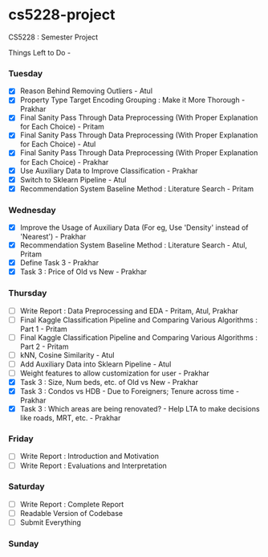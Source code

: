 # cs5228-project
CS5228 : Semester Project

Things Left to Do -

### Tuesday
- [x] Reason Behind Removing Outliers - Atul
- [x] Property Type Target Encoding Grouping : Make it More Thorough - Prakhar
- [x] Final Sanity Pass Through Data Preprocessing (With Proper Explanation for Each Choice) - Pritam
- [x] Final Sanity Pass Through Data Preprocessing (With Proper Explanation for Each Choice) - Atul
- [x] Final Sanity Pass Through Data Preprocessing (With Proper Explanation for Each Choice) - Prakhar
- [x] Use Auxiliary Data to Improve Classification - Prakhar
- [x] Switch to Sklearn Pipeline - Atul
- [x] Recommendation System Baseline Method : Literature Search - Pritam

### Wednesday
- [x] Improve the Usage of Auxiliary Data (For eg, Use 'Density' instead of 'Nearest') - Prakhar
- [x] Recommendation System Baseline Method : Literature Search - Atul, Pritam
- [x] Define Task 3 - Prakhar
- [x] Task 3 : Price of Old vs New - Prakhar

### Thursday
- [ ] Write Report : Data Preprocessing and EDA - Pritam, Atul, Prakhar
- [ ] Final Kaggle Classification Pipeline and Comparing Various Algorithms : Part 1 - Pritam
- [ ] Final Kaggle Classification Pipeline and Comparing Various Algorithms : Part 2 - Pritam
- [ ] kNN, Cosine Similarity - Atul
- [ ] Add Auxiliary Data into Sklearn Pipeline - Atul
- [ ] Weight features to allow customization for user - Prakhar
- [x] Task 3 : Size, Num beds, etc. of Old vs New - Prakhar
- [x] Task 3 : Condos vs HDB - Due to Foreigners; Tenure across time - Prakhar
- [x] Task 3 : Which areas are being renovated? - Help LTA to make decisions like roads, MRT, etc. - Prakhar

### Friday
- [ ] Write Report : Introduction and Motivation
- [ ] Write Report : Evaluations and Interpretation

### Saturday
- [ ] Write Report : Complete Report
- [ ] Readable Version of Codebase
- [ ] Submit Everything

### Sunday
